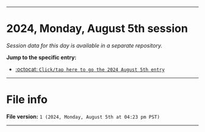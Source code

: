 
***

# 2024, Monday, August 5th session

_Session data for this day is available in a separate repository._

**Jump to the specific entry:**

- [:octocat: `Click/tap here to go the 2024 August 5th entry`](https://github.com/seanpm2001/SeansLifeArchive_Images_TinyTower_Y2024/tree/SeansLifeArchive_Images_TinyTower_Y2024_Main-dev/2024/08_August/05/)

***

# File info

**File version:** `1 (2024, Monday, August 5th at 04:23 pm PST)`

***
